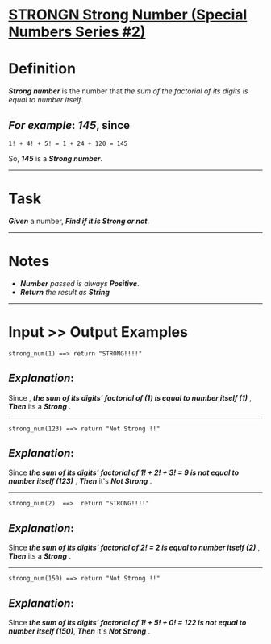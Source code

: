 # [STRONGN  Strong Number (Special Numbers Series #2)  ](https://www.codewars.com/kata/strongn-strong-number-special-numbers-series-number-2 "https://www.codewars.com/kata/5a4d303f880385399b000001")

# Definition

**_Strong number_** is the number that *the sum of the factorial of its digits is equal to number itself*.

## **_For example_**:  **_145_**, since 
```
1! + 4! + 5! = 1 + 24 + 120 = 145
```
So, **_145_** is a **_Strong number_**. 
____

# Task

**_Given_** a number, **_Find if it is Strong or not_**.
____

# Notes 

* **_Number_** *passed is always*  **_Positive_**.
* **_Return_** *the result as* **_String_**
___

# Input >> Output Examples


```
strong_num(1) ==> return "STRONG!!!!"
```

## **_Explanation_**:

Since , **_the sum of its digits' factorial of (1) is equal to number itself (1)_** , **_Then_** its a **_Strong_** .  
____

```
strong_num(123) ==> return "Not Strong !!"
```

## **_Explanation_**:

Since **_the sum of its digits' factorial of 1! + 2! + 3! = 9 is not equal to number itself (123)_** , **_Then_** it's  **_Not Strong_** . 
___

```
strong_num(2)  ==>  return "STRONG!!!!"
```

## **_Explanation_**:

Since **_the sum of its digits' factorial of 2! = 2 is equal to number itself (2)_** , **_Then_** its a **_Strong_** .  
____

```
strong_num(150) ==> return "Not Strong !!"
```

## **_Explanation_**:

Since **_the sum of its digits' factorial of 1! + 5! + 0! = 122 is not equal to number itself (150)_**, **_Then_** it's **_Not Strong_** . 